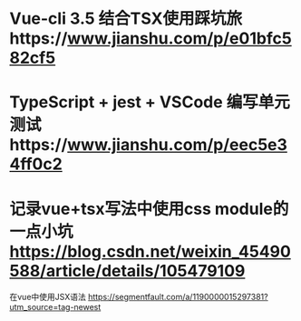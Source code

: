 # Vue-cli 3.5 结合TSX使用踩坑旅https://www.jianshu.com/p/e01bfc582cf5



# TypeScript + jest + VSCode 编写单元测试https://www.jianshu.com/p/eec5e34ff0c2

# 记录vue+tsx写法中使用css module的一点小坑 https://blog.csdn.net/weixin_45490588/article/details/105479109

在vue中使用JSX语法 https://segmentfault.com/a/1190000015297381?utm_source=tag-newest
